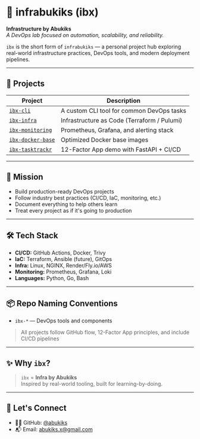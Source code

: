 # 🚀 infrabukiks (ibx)

**Infrastructure by Abukiks**  
_A DevOps lab focused on automation, scalability, and reliability._

`ibx` is the short form of `infrabukiks` — a personal project hub exploring real-world infrastructure practices, DevOps tools, and modern deployment pipelines.

---

## 🧱 Projects

| Project         | Description                                     |
|-----------------|-------------------------------------------------|
| [`ibx-cli`](https://github.com/infrabukiks/ibx-cli) | A custom CLI tool for common DevOps tasks |
| [`ibx-infra`](https://github.com/infrabukiks/ibx-infra) | Infrastructure as Code (Terraform / Pulumi) |
| [`ibx-monitoring`](https://github.com/infrabukiks/ibx-monitoring) | Prometheus, Grafana, and alerting stack |
| [`ibx-docker-base`](https://github.com/infrabukiks/ibx-docker-base) | Optimized Docker base images |
| [`ibx-tasktrackr`](https://github.com/infrabukiks/ibx-tasktrackr) | 12-Factor App demo with FastAPI + CI/CD |

---

## 🎯 Mission

- Build production-ready DevOps projects
- Follow industry best practices (CI/CD, IaC, monitoring, etc.)
- Document everything to help others learn
- Treat every project as if it's going to production

---

## 🛠️ Tech Stack

- **CI/CD:** GitHub Actions, Docker, Trivy
- **IaC:** Terraform, Ansible (future), GitOps
- **Infra:** Linux, NGINX, Render/Fly.io/AWS
- **Monitoring:** Prometheus, Grafana, Loki
- **Languages:** Python, Go, Bash

---

## 📦 Repo Naming Conventions

- `ibx-*` — DevOps tools and components

> All projects follow GitHub flow, 12-Factor App principles, and include CI/CD pipelines

---

## ✨ Why `ibx`?

> `ibx` = **Infra by Abukiks**  
> Inspired by real-world tooling, built for learning-by-doing.

---

## 🔗 Let's Connect

- 👨‍💻 GitHub: [@abukiks](https://github.com/abukiks)
- 📬 Email: abukiks.x@gmail.com
